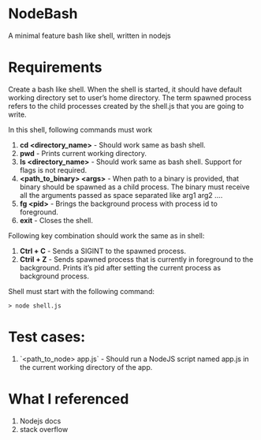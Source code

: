 <h1>NodeBash</h1>
<p>A minimal feature bash like shell, written in nodejs</p>
<h1>Requirements</h1>
<p>Create a bash like shell. When the shell is started, it should have default working directory set to user’s home directory. The term spawned process refers to the child processes created by the shell.js that you are going to write.</p>

<p>In this shell, following commands must work</p>
<ol>
<li><b>cd &lt;directory_name&gt;</b> - Should work same as bash shell.</li>
<li><b>pwd</b> - Prints current working directory.</li>
<li><b>ls &lt;directory_name&gt;</b> - Should work same as bash shell. Support for flags is not required.</li>
<li><b>&lt;path_to_binary&gt; &lt;args&gt;</b> - When path to a binary is provided, that binary should be spawned as a child process. The binary must receive all the arguments passed as space separated like arg1 arg2 ….</li>
<li><b>fg &lt;pid&gt;</b> - Brings the background process with process id <pid> to foreground.</li>
<li><b>exit</b> - Closes the shell.</li>
</ol>
<p>Following key combination should work the same as in shell:</p>
<ol>
<li><b>Ctrl + C</b> - Sends a SIGINT to the spawned process.</li>
<li><b>Ctril + Z</b> - Sends spawned process that is currently in foreground to the background. Prints it’s pid after setting the current process as background process.</li>
</ol>
<p>Shell must start with the following command:

```
> node shell.js
```
</p>

<h1>Test cases:</h1>
<ol>
<li>`&lt;path_to_node&gt; app.js` - Should run a NodeJS script named app.js in the current working directory of the app.</li>
</ol>

<h1>What I referenced</h1>
<ol>
<li>Nodejs docs</li>
<li>stack overflow</li>
</ol>